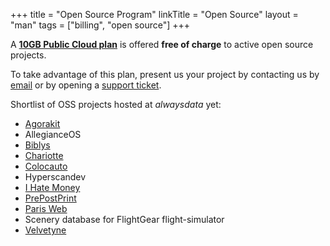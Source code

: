 +++
title = "Open Source Program"
linkTitle = "Open Source"
layout = "man"
tags = ["billing", "open source"]
+++

A **[10GB Public Cloud plan](accounts/billing/public-cloud-prices)** is offered **free of charge** to active open source projects.

To take advantage of this plan, present us your project by contacting us by [email](mailto:community@alwaysdata.com) or by opening a [support ticket](https://admin.alwaysdata.com/support/add/).

Shortlist of OSS projects hosted at *alwaysdata* yet:

- [Agorakit](https://agorakit.org/)
- AllegianceOS
- [Biblys](https://biblys.fr)
- [Chariotte](https://chariotte.fr/)
- [Colocauto](https://www.colocauto.org)
- Hyperscandev
- [I Hate Money](https://ihatemoney.org/)
- [PrePostPrint](https://www.prepostprint.org/)
- [Paris Web](https://www.paris-web.fr/)
- Scenery database for FlightGear flight-simulator
- [Velvetyne](https://velvetyne.fr/)
